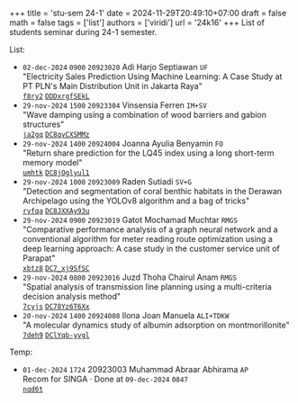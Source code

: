 +++
title = 'stu-sem 24-1'
date = 2024-11-29T20:49:10+07:00
draft = false
math = false
tags = ['list']
authors = ['viridi']
url = '24k16'
+++
List of students seminar during 24-1 semester.

<!--more-->

List:

+ `02-dec-2024` `0900` `20923020` Adi Harjo Septiawan `UF` \
"Electricity Sales Prediction Using Machine Learning: A Case Study at PT PLN's Main Distribution Unit in Jakarta Raya" \
[`f8ry2`](https://osf.io/f8ry2) [`DDDxrgfSEkL`](https://www.instagram.com/p/DDDxrgfSEkL)
+ `29-nov-2024` `1500` `20923304` Vinsensia Ferren `IM+SV` \
"Wave damping using a combination of wood barriers and gabion structures" \
[`ja2gq`](https://osf.io/ja2gq)
[`DC8qvCXSMMz`](https://www.instagram.com/p/DC8qvCXSMMz)
+ `29-nov-2024` `1400` `20924004` Joanna Ayulia Benyamin `FO` \
"Return share prediction for the LQ45 index using a long short-term memory model" \
[`umhtk`](https://osf.io/umhtk)
[`DC8jOglyul1`](https://www.instagram.com/p/DC8jOglyul1)
+ `29-nov-2024` `1000` `20923009` Raden Sutiadi `SV+G` \
"Detection and segmentation of coral benthic habitats in the Derawan Archipelago using the YOLOv8 algorithm and a bag of tricks" \
[`ryfqa`](https://osf.io/ryfqa)
[`DC8JXXAy93u`](https://www.instagram.com/p/DC8JXXAy93u)
+ `29-nov-2024` `0900` `20923019` Gatot Mochamad Muchtar `RMGS` \
"Comparative performance analysis of a graph neural network and a conventional algorithm for meter reading route optimization using a deep learning approach: A case study in the customer service unit of Parapat" \
[`xbtz8`](https://osf.io/xbtz8)
[`DC7_xj9SfSC`](https://www.instagram.com/p/DC7_xj9SfSC)
+ `29-nov-2024` `0800` `20923016` Juzd Thoha Chairul Anam `RMGS` \
"Spatial analysis of transmission line planning using a multi-criteria decision analysis method" \
[`7cyjs`](https://osf.io/7cyjs)
[`DC78Yz6T6Xx`](https://www.instagram.com/p/DC78Yz6T6Xx)
+ `20-nov-2024` `1400` `20924008` Ilona Joan Manuela `ALI+TDKW` \
"A molecular dynamics study of albumin adsorption on montmorillonite" \
[`7deh9`](https://osf.io/7deh9)
[`DClYqb-yvgl`](https://www.instagram.com/p/DClYqb-yvgl)

Temp:

+ `01-dec-2024` `1724` 20923003 Muhammad Abraar Abhirama `AP` \
Recom for SINGA &middot; Done at `09-dec-2024` `0847` \
[`nqd6t`](https://osf.io/nqd6t)
